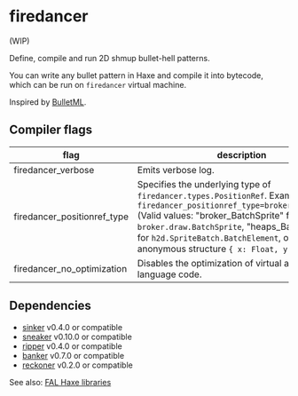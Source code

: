 # firedancer

(WIP)

Define, compile and run 2D shmup bullet-hell patterns. 

You can write any bullet pattern in Haxe and compile it into bytecode,  
which can be run on `firedancer` virtual machine.

Inspired by [BulletML](http://www.asahi-net.or.jp/~cs8k-cyu/bulletml/index_e.html).


## Compiler flags

|flag|description|
|---|---|
|firedancer_verbose|Emits verbose log.|
|firedancer_positionref_type|Specifies the underlying type of `firedancer.types.PositionRef`. Example: `-D firedancer_positionref_type=broker_BatchSprite` (Valid values: "broker_BatchSprite" for `broker.draw.BatchSprite`, "heaps_BatchElement" for `h2d.SpriteBatch.BatchElement`, otherwise an anonymous structure `{ x: Float, y: Float }`)|
|firedancer_no_optimization|Disables the optimization of virtual assembly language code.|


## Dependencies

- [sinker](https://github.com/fal-works/sinker) v0.4.0 or compatible
- [sneaker](https://github.com/fal-works/sneaker) v0.10.0 or compatible
- [ripper](https://github.com/fal-works/ripper) v0.4.0 or compatible
- [banker](https://github.com/fal-works/banker) v0.7.0 or compatible
- [reckoner](https://github.com/fal-works/banker) v0.2.0 or compatible

See also:
[FAL Haxe libraries](https://github.com/fal-works/fal-haxe-libraries)
